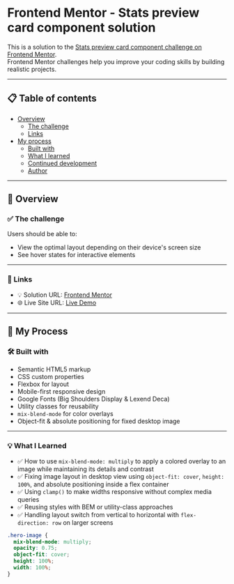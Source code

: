 # Frontend Mentor - Stats preview card component solution

This is a solution to the [Stats preview card component challenge on Frontend Mentor](https://www.frontendmentor.io/challenges/stats-preview-card-component-8JqbgoU62).  
Frontend Mentor challenges help you improve your coding skills by building realistic projects.

---

## 📋 Table of contents

- [Overview](#overview)
  - [The challenge](#the-challenge)
  - [Links](#links)
- [My process](#my-process)
  - [Built with](#built-with)
  - [What I learned](#what-i-learned)
  - [Continued development](#continued-development)
  - [Author](#author)

---

## 📌 Overview

### ✅ The challenge

Users should be able to:

- View the optimal layout depending on their device's screen size
- See hover states for interactive elements

---


### 🔗 Links

- 💡 Solution URL: [Frontend Mentor](https://www.frontendmentor.io/solutions/Stats-preview-card-component/)
- 🌐 Live Site URL: [Live Demo](https://shubhangimishra215.github.io/Stats-preview-card-component/)

---

## 🚀 My Process

### 🛠️ Built with

- Semantic HTML5 markup
- CSS custom properties
- Flexbox for layout
- Mobile-first responsive design
- Google Fonts (Big Shoulders Display & Lexend Deca)
- Utility classes for reusability
- `mix-blend-mode` for color overlays
- Object-fit & absolute positioning for fixed desktop image

---

### 💡 What I Learned

- ✅ How to use `mix-blend-mode: multiply` to apply a colored overlay to an image while maintaining its details and contrast
- ✅ Fixing image layout in desktop view using `object-fit: cover`, `height: 100%`, and absolute positioning inside a flex container
- ✅ Using `clamp()` to make widths responsive without complex media queries
- ✅ Reusing styles with BEM or utility-class approaches
- ✅ Handling layout switch from vertical to horizontal with `flex-direction: row` on larger screens

```css
.hero-image {
  mix-blend-mode: multiply;
  opacity: 0.75;
  object-fit: cover;
  height: 100%;
  width: 100%;
}
